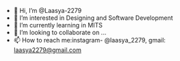 - 👋 Hi, I’m @Laasya-2279
- 👀 I’m interested in Designing and Software Development
- 🌱 I’m currently learning in MITS
- 💞️ I’m looking to collaborate on ...
- 📫 How to reach me:instagram- @laasya_2279, gmail: laasya2279@gmail.com                 
<!---
Laasya-2279/Laasya-2279 is a ✨ special ✨ repository because its `README.md` (this file) appears on your GitHub profile.
You can click the Preview link to take a look at your changes.
--->
